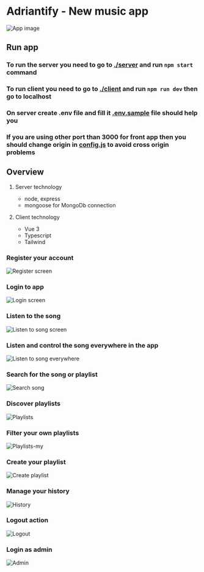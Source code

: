 # Adriantify - New music app

![App image](.\assets\Adriantify-songs.png)

## Run app

### To run the server you need to go to [./server](server/) and run `npm start` command

### To run client you need to go to [./client](front/) and run `npm run dev` then go to localhost

### On server create .env file and fill it [.env.sample](server/.env.sample) file should help you

### If you are using other port than 3000 for front app then you should change origin in [config.js](server/config.js) to avoid cross origin problems

## Overview

1. Server technology

    * node, express
    * mongoose for MongoDb connection

2. Client technology

    * Vue 3
    * Typescript
    * Tailwind

### Register your account

![Register screen](.\assets\register.png)

### Login to app

![Login screen](.\assets\login.png)

### Listen to the song

![Listen to song screen](.\assets\listen.png)

### Listen and control the song everywhere in the app

![Listen to song everywhere](.\assets\listen-everywhere.png)

### Search for the song or playlist

![Search song](.\assets\search.png)

### Discover playlists

![Playlists](.\assets\playlist.png)

### Filter your own playlists

![Playlists-my](.\assets\playlist-my.png)

### Create your playlist

![Create playlist](.\assets\create-playlist.png)

### Manage your history

![History](.\assets\history.png)

### Logout action

![Logout](.\assets\logout.png)

### Login as admin

![Admin](.\assets\admin.png)

